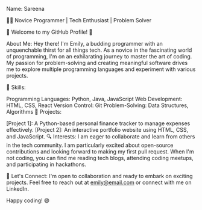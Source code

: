Name: Sareena

👩‍💻 Novice Programmer | Tech Enthusiast | Problem Solver

🌱 Welcome to my GitHub Profile! 🌱

About Me:
Hey there! I'm Emily, a budding programmer with an unquenchable thirst for all things tech. As a novice in the fascinating world of programming, I'm on an exhilarating journey to master the art of coding. My passion for problem-solving and creating meaningful software drives me to explore multiple programming languages and experiment with various projects.

🚀 Skills:

Programming Languages: Python, Java, JavaScript
Web Development: HTML, CSS, React
Version Control: Git
Problem-Solving: Data Structures, Algorithms
🌟 Projects:

[Project 1]: A Python-based personal finance tracker to manage expenses effectively.
[Project 2]: An interactive portfolio website using HTML, CSS, and JavaScript.
🔍 Interests:
I am eager to collaborate and learn from others in the tech community. I am particularly excited about open-source contributions and looking forward to making my first pull request. When I'm not coding, you can find me reading tech blogs, attending coding meetups, and participating in hackathons.

📧 Let's Connect:
I'm open to collaboration and ready to embark on exciting projects. Feel free to reach out at emily@email.com or connect with me on LinkedIn.

Happy coding! 😄

